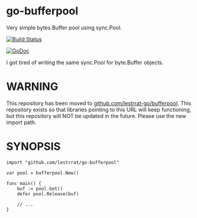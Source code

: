 # go-bufferpool

Very simple bytes.Buffer pool using sync.Pool.

[![Build Status](https://travis-ci.org/lestrrat/go-bufferpool.svg?branch=master)](https://travis-ci.org/lestrrat/go-bufferpool)

[![GoDoc](https://godoc.org/github.com/lestrrat/go-bufferpool?status.svg)](https://godoc.org/github.com/lestrrat/go-bufferpool)


I got tired of writing the same sync.Pool for byte.Buffer objects.

# WARNING

This repository has been moved to [github.com/lestrrat-go/bufferpool](https://github.com/lestrrat-go/bufferpool). This repository exists so that libraries pointing to this URL will keep functioning, but this repository will NOT be updated in the future. Please use the new import path.

# SYNOPSIS


```
import "github.com/lestrrat/go-bufferpool"

var pool = bufferpool.New()

func main() {
    buf := pool.Get()
    defer pool.Release(buf)

    // ...
}
```
